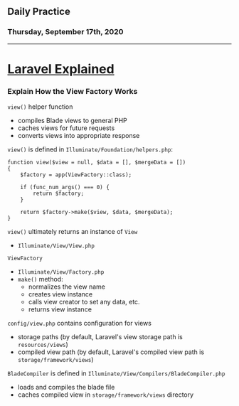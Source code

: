 ## Daily Practice
### Thursday, September 17th, 2020
---


# [Laravel Explained](https://laracasts.com/series/laravel-explained)  


### Explain How the View Factory Works
`view()` helper function
- compiles Blade views to general PHP
- caches views for future requests
- converts views into appropriate response

`view()` is defined in `Illuminate/Foundation/helpers.php`:
```
function view($view = null, $data = [], $mergeData = [])
{
    $factory = app(ViewFactory::class);

    if (func_num_args() === 0) {
        return $factory;
    }

    return $factory->make($view, $data, $mergeData);
}
```

`view()` ultimately returns an instance of `View`
- `Illuminate/View/View.php`

`ViewFactory`
- `Illuminate/View/Factory.php`
- `make()` method:
   * normalizes the view name
   * creates view instance
   * calls view creator to set any data, etc.
   * returns view instance

`config/view.php` contains configuration for views
- storage paths (by default, Laravel's view storage path is `resources/views`)
- compiled view path (by default, Laravel's compiled view path is `storage/framework/views`)

`BladeCompiler` is defined in `Illuminate/View/Compilers/BladeCompiler.php`
- loads and compiles the blade file
- caches compiled view in `storage/framework/views` directory
